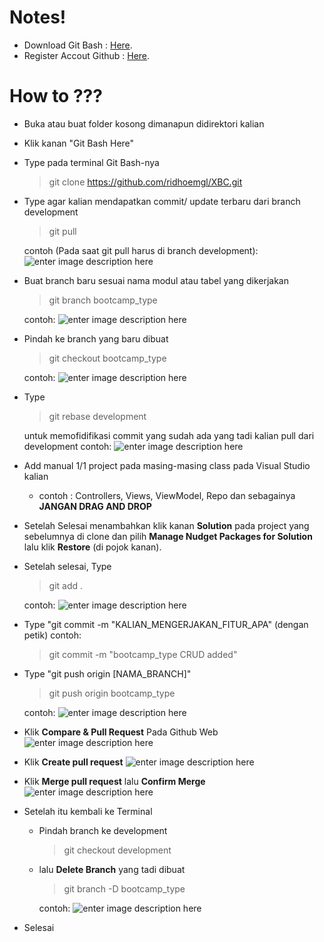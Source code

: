 
# Notes!
 - Download Git Bash : [Here](https://git-scm.com/download/win).
 - Register Accout Github : [Here](https://github.com/).

# How to ???

- Buka atau buat folder kosong dimanapun didirektori kalian
- Klik kanan "Git Bash Here"
- Type pada terminal Git Bash-nya
	> git clone https://github.com/ridhoemgl/XBC.git

- Type  agar kalian mendapatkan commit/ update terbaru dari branch development
	> git pull 

	contoh (Pada saat git pull harus di branch development):
	   ![enter image description here](https://lh3.googleusercontent.com/75LN1sKB7iKs6ccDGF2Jyptc0yJMR4ro0y08hccPmcUyYqnWL6bjcTu5seIzSRBgw9_x3XtuJlN3)

- Buat branch baru sesuai nama modul atau tabel yang dikerjakan
	> git branch bootcamp_type
	
	contoh: 
	![enter image description here](https://lh3.googleusercontent.com/sNnnub2sjj5Oc-FYe3FKFqJN3IsTOuMR237PCGikwh8PbZIvfSCGG2wAhIXHUMBXGDDKD6WwTFi1)

- Pindah ke branch yang baru dibuat
   > git checkout bootcamp_type
	
	contoh:
	![enter image description here](https://lh3.googleusercontent.com/774sL4M5n59SHsLb0LNhGE5QLG-Rm6CRMLqfL8sREhZFLH1nqsscdXufsHMHIwcscLjGip1H7K9C)

- Type 
	> git rebase development

	untuk memofidifikasi commit yang sudah ada yang tadi kalian pull dari development
	contoh:
	![enter image description here](https://lh3.googleusercontent.com/TRrFoN8U9NTfqIw9qtYKMNhN6v_M0L0POnkWeVZ_s4AdKeLgkmNfzRuhJGZKw0MZAYmjXPHGoF7R)

- Add manual 1/1 project pada masing-masing class pada Visual Studio kalian
	- contoh : Controllers, Views, ViewModel, Repo dan sebagainya
	**JANGAN DRAG AND DROP**
- Setelah Selesai menambahkan klik kanan **Solution** pada project yang sebelumnya di clone dan pilih **Manage Nudget Packages for Solution** lalu klik **Restore** (di pojok kanan).
- Setelah selesai, Type
	> git add .

	contoh:
	![enter image description here](https://lh3.googleusercontent.com/grbwSJahq6ymHY3iZCQqbiSHCsn515AQOR7mmnYQVQQdMlIehQiphtYeXBtwsaE9yrFKoF1PkI2K)
	
- Type "git commit -m "KALIAN_MENGERJAKAN_FITUR_APA" (dengan petik)
	contoh:
	> git commit -m "bootcamp_type CRUD added"
	
- Type "git push origin [NAMA_BRANCH]"
	>git push origin bootcamp_type
	
	contoh:
	![enter image description here](https://lh3.googleusercontent.com/eiGh79BS9RRlZuzIzqL426_xe9orXr7zuTT3UdlsQJ96JwCtx7DmBuu4AXuV4n_hbVGVYEKpzGie)

- Klik **Compare & Pull Request** Pada Github Web
	![enter image description here](https://lh3.googleusercontent.com/8JQY0qfIowtwU_qk7PY5R6orH-xs40llQHX8Ue0-hba9-cDP79BuoV6Sg1HbHZz_4AZbQCT0yoYt)
- Klik **Create pull request**
![enter image description here](https://lh3.googleusercontent.com/msyhUPuT2LM0FA3BGPh1rFOAVDDOfiCGRJFiBQVxZoHUbG-1zYS8MnXbWFh50v8kHinlbubxvO6J)
- Klik **Merge pull request** lalu **Confirm Merge**
![enter image description here](https://lh3.googleusercontent.com/OYGRYy9ukS2GDq4RGF_U9aZgzqTrHhP_cCbCGaF41ZG4EWqf77tbps1Y6-VGs7pTmKHzmi-SooAx)

- Setelah itu kembali ke Terminal
	- Pindah branch ke development
		> git checkout development

	 - lalu **Delete Branch** yang tadi dibuat
		 > git branch -D bootcamp_type

		contoh:
		![enter image description here](https://lh3.googleusercontent.com/O7xGMhCH7TykrrmHgduMR449h1Q1UusrsoeevF5mAJqABZRPe0KV54OJnc2z-Z2z8p-yPKvSG347)

- Selesai